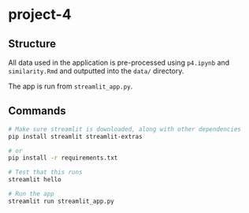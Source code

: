 # project-4

## Structure

All data used in the application is pre-processed using `p4.ipynb` and `similarity.Rmd` and outputted into the `data/` directory.

The app is run from `streamlit_app.py`.

## Commands


```sh
# Make sure streamlit is downloaded, along with other dependencies
pip install streamlit streamlit-extras

# or
pip install -r requirements.txt

# Test that this runs
streamlit hello

# Run the app
streamlit run streamlit_app.py
```
